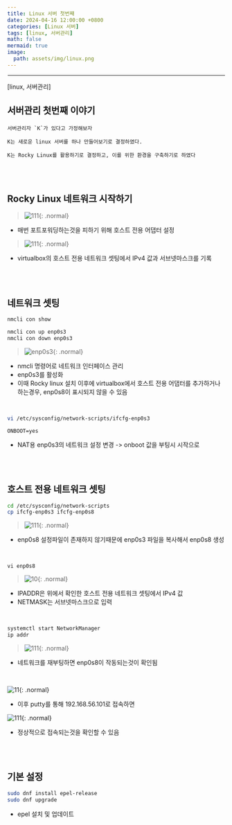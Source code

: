 ```yaml
---
title: Linux 서버 첫번째
date: 2024-04-16 12:00:00 +0800
categories: [Linux 서버]
tags: [linux, 서버관리]
math: false
mermaid: true
image:
  path: assets/img/linux.png
---
```


<hr style="border:1px solid white">
[linux, 서버관리]

## 서버관리 첫번째 이야기
```
서버관리자 `K`가 있다고 가정해보자

K는 새로운 linux 서버를 하나 만들어보기로 결정하였다.

K는 Rocky Linux를 활용하기로 결정하고, 이를 위한 환경을 구축하기로 하였다
```

<br/><br/>

## Rocky Linux 네트워크 시작하기
> ![111](https://github.com/alphathx13/alphathx13.github.io/assets/163115993/20897852-e2d0-470a-9eb2-e8ddec931ceb){: .normal}
- 매번 포트포워딩하는것을 피하기 위해 호스트 전용 어댑터 설정

> ![111](https://github.com/alphathx13/alphathx13.github.io/assets/163115993/73cd2973-48ee-4e33-933f-2ee2fb0a1a73){: .normal}
- virtualbox의 호스트 전용 네트워크 셋팅에서 IPv4 값과 서브넷마스크를 기록

<br/><br/>

## 네트워크 셋팅
```bash
nmcli con show

nmcli con up enp0s3
nmcli con down enp0s3
```
> ![enp0s3](https://github.com/alphathx13/alphathx13.github.io/assets/163115993/bd1c8bbe-e34d-4921-90e3-7c3ef907a542){: .normal}
- nmcli 명령어로 네트워크 인터페이스 관리
- enp0s3를 활성화
- 이때 Rocky linux 설치 이후에 virtualbox에서 호스트 전용 어댑터를 추가하거나 하는경우, enp0s8이 표시되지 않을 수 있음

<br/>

```bash
vi /etc/sysconfig/network-scripts/ifcfg-enp0s3
```
```vi
ONBOOT=yes
```
- NAT용 enp0s3의 네트워크 설정 변경 -> onboot 값을 부팅시 시작으로

<br/><br/>

## 호스트 전용 네트워크 셋팅
```bash
cd /etc/sysconfig/network-scripts
cp ifcfg-enp0s3 ifcfg-enp0s8
```
> ![111](https://github.com/alphathx13/alphathx13.github.io/assets/163115993/ef7c99cc-6a3b-4456-9a02-5c7180168486){: .normal}
- enp0s8 설정파일이 존재하지 않기때문에 enp0s3 파일을 복사해서 enp0s8 생성

<br/>

```vi
vi enp0s8
```
> ![10](https://github.com/alphathx13/alphathx13.github.io/assets/163115993/541d8a62-698b-4d94-b170-b8e6d819d106){: .normal}
- IPADDR은 위에서 확인한 호스트 전용 네트워크 셋팅에서 IPv4 값
- NETMASK는 서브넷마스크으로 입력

<br/>

```bash
systemctl start NetworkManager
ip addr
```
> ![111](https://github.com/alphathx13/alphathx13.github.io/assets/163115993/61ed6686-290b-4e10-aeb8-fb51db0399de){: .normal}
- 네트워크를 재부팅하면 enp0s8이 작동되는것이 확인됨

<br/>

![11](https://github.com/alphathx13/alphathx13.github.io/assets/163115993/fc8ed8ff-5c0c-434b-9dc9-03645fe96a93){: .normal}
- 이후 putty를 통해 192.168.56.101로 접속하면 

![111](https://github.com/alphathx13/alphathx13.github.io/assets/163115993/c1bd4204-65d2-4298-a5c2-a21ea5132f2c){: .normal}
- 정상적으로 접속되는것을 확인할 수 있음

<br/><br/>

## 기본 설정
```bash
sudo dnf install epel-release
sudo dnf upgrade
```
- epel 설치 및 업데이트

